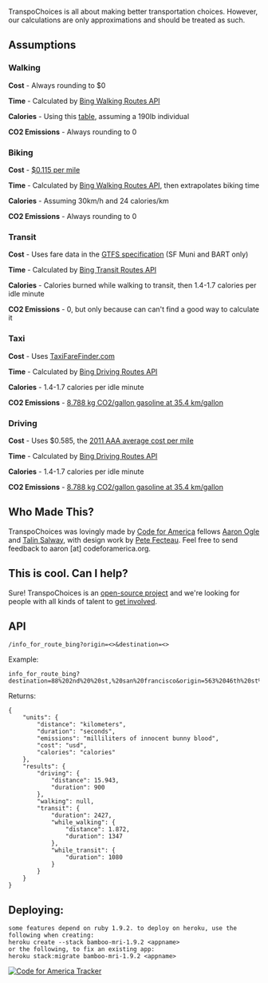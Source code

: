 TranspoChoices is all about making better transportation choices. However, our
calculations are only approximations and should be treated as such.

## Assumptions

### Walking

**Cost** - Always rounding to $0

**Time** - Calculated by [Bing Walking Routes API][7]

   [7]: http://msdn.microsoft.com/en-us/library/ff701717.aspx

**Calories** - Using this [table][8], assuming a 190lb individual

   [8]: http://transportation.stanford.edu/pdf/caloriecalc_walk.pdf

**CO2 Emissions** - Always rounding to 0

### Biking

**Cost** - [$0.115 per mile][9]

   [9]: http://www.kenkifer.com/bikepages/advocacy/autocost.htm

**Time** - Calculated by [Bing Walking Routes API][10], then extrapolates biking time

   [10]: http://msdn.microsoft.com/en-us/library/ff701717.aspx

**Calories** - Assuming 30km/h and 24 calories/km

**CO2 Emissions** - Always rounding to 0

### Transit

**Cost** - Uses fare data in the [GTFS specification][11] (SF Muni and BART only)

   [11]: http://code.google.com/transit/spec/transit_feed_specification.html

**Time** - Calculated by [Bing Transit Routes API][12]

   [12]: http://msdn.microsoft.com/en-us/library/ff701717.aspx

**Calories** - Calories burned while walking to transit, then 1.4-1.7 calories per idle minute

**CO2 Emissions** - 0, but only because can can't find a good way to calculate it

### Taxi

**Cost** - Uses [TaxiFareFinder.com][13]

   [13]: http://www.taxifarefinder.com/rates.php

**Time** - Calculated by [Bing Driving Routes API][14]

   [14]: http://msdn.microsoft.com/en-us/library/ff701717.aspx

**Calories** - 1.4-1.7 calories per idle minute

**CO2 Emissions** - [8.788 kg CO2/gallon gasoline at 35.4 km/gallon][15]

   [15]: http://www.epa.gov/otaq/climate/420f05004.htm#step1

### Driving

**Cost** - Uses $0.585, the [2011 AAA average cost per mile][16]

   [16]: http://www.aaaexchange.com/Assets/Files/201145734460.DrivingCosts2011.pdf

**Time** - Calculated by [Bing Driving Routes API][17]

   [17]: http://msdn.microsoft.com/en-us/library/ff701717.aspx

**Calories** - 1.4-1.7 calories per idle minute

**CO2 Emissions** - [8.788 kg CO2/gallon gasoline at 35.4 km/gallon][18]

   [18]: http://www.epa.gov/otaq/climate/420f05004.htm#step1

## Who Made This?

TranspoChoices was lovingly made by [Code for America][19] fellows [Aaron
Ogle][20] and [Talin Salway][21], with design work by [Pete Fecteau][22]. Feel
free to send feedback to aaron [at] codeforamerica.org.

   [19]: http://codeforamerica.org
   [20]: http://twitter.com/atogle
   [21]: http://twitter.com/yenthefirst
   [22]: http://twitter.com/peterfecteau

## This is cool. Can I help?

Sure! TranspoChoices is an [open-source project][23] and we're looking for
people with all kinds of talent to [get involved][24].

   [23]: https://github.com/codeforamerica/transpochoices
   [24]: http://codeforamerica.org/?cfa_project=transportation-choices

## API
	/info_for_route_bing?origin=<>&destination=<>

Example:

	info_for_route_bing?destination=88%202nd%20%20st,%20san%20francisco&origin=563%2046th%20st%20oakland

Returns:
	
	{
		"units": {
			"distance": "kilometers",
			"duration": "seconds",
			"emissions": "milliliters of innocent bunny blood",
			"cost": "usd",
			"calories": "calories"
		},
		"results": {
			"driving": {
				"distance": 15.943,
				"duration": 900
			},
			"walking": null,
			"transit": {
				"duration": 2427,
				"while_walking": {
					"distance": 1.872,
					"duration": 1347
				},
				"while_transit": {
					"duration": 1080
				}
			}
		}
	}

## Deploying:
	some features depend on ruby 1.9.2. to deploy on heroku, use the following when creating:
	heroku create --stack bamboo-mri-1.9.2 <appname>
	or the following, to fix an existing app:
	heroku stack:migrate bamboo-mri-1.9.2 <appname>

[![Code for America Tracker](http://stats.codeforamerica.org/codeforamerica/transpochoices.png)](http://stats.codeforamerica.org)